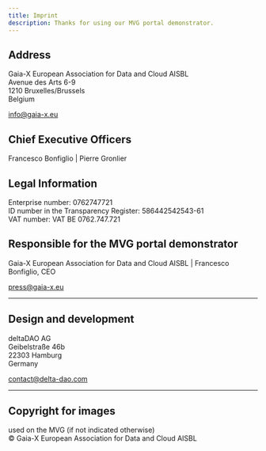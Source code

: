 ```yaml
---
title: Imprint
description: Thanks for using our MVG portal demonstrator.
---
```


## Address

Gaia-X European Association for Data and Cloud AISBL<br/>
Avenue des Arts 6-9<br/>
1210 Bruxelles/Brussels<br/>
Belgium<br/>

info@gaia-x.eu<br/>

## Chief Executive Officers

Francesco Bonfiglio | Pierre Gronlier<br/>

## Legal Information

Enterprise number: 0762747721<br/>
ID number in the Transparency Register: 586442542543-61<br/>
VAT number: VAT BE 0762.747.721<br/>

## Responsible for the MVG portal demonstrator

Gaia-X European Association for Data and Cloud AISBL | Francesco Bonfiglio, CEO<br/>

press@gaia-x.eu<br/>

---

## Design and development

deltaDAO AG<br/>
Geibelstraße 46b<br/>
22303 Hamburg<br/>
Germany<br/>

contact@delta-dao.com<br/>

---

## Copyright for images

used on the MVG (if not indicated otherwise)<br/>
© Gaia-X European Association for Data and Cloud AISBL
